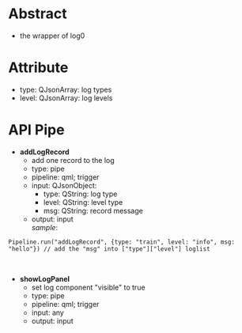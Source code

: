 # Abstract
* the wrapper of log0  

# Attribute
* type: QJsonArray: log types  
* level: QJsonArray: log levels  

# API Pipe
* **addLogRecord**  
    - add one record to the log  
    - type: pipe  
    - pipeline: qml; trigger  
    - input: QJsonObject:  
        - type: QString: log type  
        - level: QString: level type  
        - msg: QString: record message  
    - output: input  
_sample_:  
```
Pipeline.run("addLogRecord", {type: "train", level: "info", msg: "hello"}) // add the "msg" into ["type"]["level"] loglist
```  
</br>

* **showLogPanel**  
    - set log component "visible" to true  
    - type: pipe  
    - pipeline: qml; trigger  
    - input: any  
    - output: input  
</br>